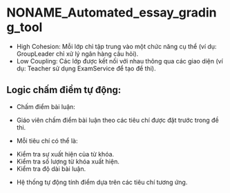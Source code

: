 # NONAME_Automated_essay_grading_tool

- High Cohesion: Mỗi lớp chỉ tập trung vào một chức năng cụ thể (ví dụ: GroupLeader chỉ xử lý ngân hàng câu hỏi).
- Low Coupling: Các lớp được kết nối với nhau thông qua các giao diện (ví dụ: Teacher sử dụng ExamService để tạo đề thi).

## Logic chấm điểm tự động:
- Chấm điểm bài luận:
+ Giáo viên chấm điểm bài luận theo các tiêu chí được đặt trước trong đề thi.
- Mỗi tiêu chí có thể là:
+ Kiểm tra sự xuất hiện của từ khóa.
+ Kiểm tra số lượng từ khóa xuất hiện.
+ Kiểm tra độ dài bài luận.
- Hệ thống tự động tính điểm dựa trên các tiêu chí tương ứng.
